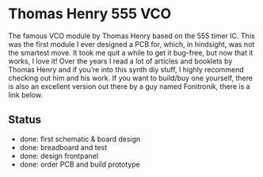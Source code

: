 # Thomas Henry 555 VCO

The famous VCO module by Thomas Henry based on the 555 timer IC. This was the first module I ever designed a PCB for, which, in hindsight, was not the smartest move. It took me quit a while to get it bug-free, but now that it works, I love it! Over the years I read a lot of articles and booklets by Thomas Henry and if you’re into this synth diy stuff, I highly recommend checking out him and his work. If you want to build/buy one yourself, there is also an excellent version out there by a guy named Fonitronik, there is a link below.

## Status

- done: first schematic & board design
- done: breadboard and test
- done: design frontpanel
- done: order PCB and build prototype